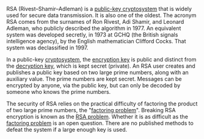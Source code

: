 RSA (Rivest–Shamir–Adleman) is a [public-key cryptosystem](https://en.wikipedia.org/wiki/Public-key_cryptography) that is widely used for secure data transmission. It is also one of the oldest. The acronym RSA comes from the surnames of Ron Rivest, Adi Shamir, and Leonard Adleman, who publicly described the algorithm in 1977. An equivalent system was developed secretly, in 1973 at GCHQ (the British signals intelligence agency), by the English mathematician Clifford Cocks. That system was declassified in 1997.

In a public-key [cryptosystem](https://en.wikipedia.org/wiki/Cryptosystem), the [encryption key](https://en.wikipedia.org/wiki/Encryption_key) is public and distinct from the [decryption key](https://en.wikipedia.org/wiki/Decryption_key), which is kept secret (private). An RSA user creates and publishes a public key based on two large prime numbers, along with an auxiliary value. The prime numbers are kept secret. Messages can be encrypted by anyone, via the public key, but can only be decoded by someone who knows the prime numbers.

The security of RSA relies on the practical difficulty of factoring the product of two large prime numbers, the "[factoring problem](https://en.wikipedia.org/wiki/Factoring_problem)". Breaking RSA encryption is known as the [RSA problem](https://en.wikipedia.org/wiki/RSA_problem). Whether it is as difficult as the [factoring problem](https://en.wikipedia.org/wiki/Factoring_problem) is an open question. There are no published methods to defeat the system if a large enough key is used.